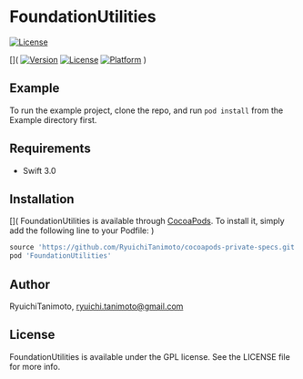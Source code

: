 # FoundationUtilities

[![License](https://img.shields.io/aur/license/yaourt.svg)](LICENSE)

[](
[![Version](https://img.shields.io/cocoapods/v/FoundationUtilities.svg?style=flat)](http://cocoapods.org/pods/FoundationUtilities)
[![License](https://img.shields.io/cocoapods/l/FoundationUtilities.svg?style=flat)](http://cocoapods.org/pods/FoundationUtilities)
[![Platform](https://img.shields.io/cocoapods/p/FoundationUtilities.svg?style=flat)](http://cocoapods.org/pods/FoundationUtilities)
)

## Example

To run the example project, clone the repo, and run `pod install` from the Example directory first.

## Requirements

* Swift 3.0

## Installation

[](
FoundationUtilities is available through [CocoaPods](http://cocoapods.org). To install
it, simply add the following line to your Podfile:
)

```ruby
source 'https://github.com/RyuichiTanimoto/cocoapods-private-specs.git'
pod 'FoundationUtilities'
```

## Author

RyuichiTanimoto, ryuichi.tanimoto@gmail.com

## License

FoundationUtilities is available under the GPL license. See the LICENSE file for more info.
